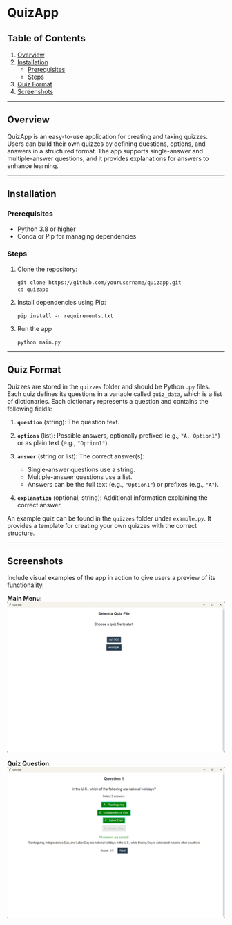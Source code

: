# QuizApp

## Table of Contents
1. [Overview](#overview)
2. [Installation](#installation)
   - [Prerequisites](#prerequisites)
   - [Steps](#steps)
3. [Quiz Format](#quiz-format)
4. [Screenshots](#screenshots)

---

## Overview
QuizApp is an easy-to-use application for creating and taking quizzes. Users can build their own quizzes by defining questions, options, and answers in a structured format. The app supports single-answer and multiple-answer questions, and it provides explanations for answers to enhance learning.

---

## Installation

### Prerequisites
- Python 3.8 or higher
- Conda or Pip for managing dependencies

### Steps
1. Clone the repository:
   ```
   git clone https://github.com/yourusername/quizapp.git
   cd quizapp
   ```

2. Install dependencies using Pip:
    ```
    pip install -r requirements.txt
    ```

3. Run the app
    ```
    python main.py
    ```

---

## Quiz Format

Quizzes are stored in the `quizzes` folder and should be Python `.py` files. Each quiz defines its questions in a variable called `quiz_data`, which is a list of dictionaries. Each dictionary represents a question and contains the following fields:

1. **`question`** (string): The question text.

2. **`options`** (list): Possible answers, optionally prefixed (e.g., `"A. Option1"`) or as plain text (e.g., `"Option1"`).

3. **`answer`** (string or list): The correct answer(s):
   - Single-answer questions use a string.
   - Multiple-answer questions use a list.
   - Answers can be the full text (e.g., `"Option1"`) or prefixes (e.g., `"A"`).

4. **`explanation`** (optional, string): Additional information explaining the correct answer.

An example quiz can be found in the `quizzes` folder under `example.py`. It provides a template for creating your own quizzes with the correct structure.

---

## Screenshots

Include visual examples of the app in action to give users a preview of its functionality.

**Main Menu:**  
![Main Menu](https://raw.githubusercontent.com/YinTaiWang/QuizApp/main/screenshots/main_menu.png)

**Quiz Question:**  
![Quiz Question](https://raw.githubusercontent.com/YinTaiWang/QuizApp/main/screenshots/quiz_example.png)